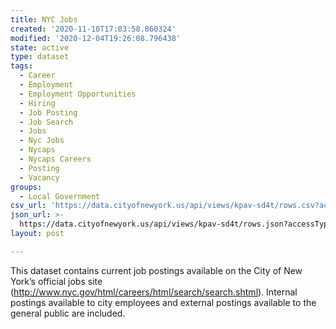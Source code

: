 ```yaml
---
title: NYC Jobs
created: '2020-11-10T17:03:58.860324'
modified: '2020-12-04T19:26:08.796438'
state: active
type: dataset
tags:
  - Career
  - Employment
  - Employment Opportunities
  - Hiring
  - Job Posting
  - Job Search
  - Jobs
  - Nyc Jobs
  - Nycaps
  - Nycaps Careers
  - Posting
  - Vacancy
groups:
  - Local Government
csv_url: 'https://data.cityofnewyork.us/api/views/kpav-sd4t/rows.csv?accessType=DOWNLOAD'
json_url: >-
  https://data.cityofnewyork.us/api/views/kpav-sd4t/rows.json?accessType=DOWNLOAD
layout: post

---
```

This dataset contains current job postings available on the  City of New York’s official jobs site (http://www.nyc.gov/html/careers/html/search/search.shtml).  Internal postings available to city employees and external postings available to the general public are included.
